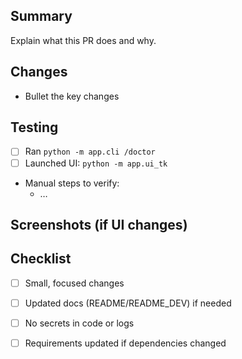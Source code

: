 ## Summary

Explain what this PR does and why.

## Changes
- Bullet the key changes

## Testing
- [ ] Ran `python -m app.cli /doctor`
- [ ] Launched UI: `python -m app.ui_tk`
- Manual steps to verify:
  - …

## Screenshots (if UI changes)

## Checklist
- [ ] Small, focused changes
- [ ] Updated docs (README/README_DEV) if needed
- [ ] No secrets in code or logs
- [ ] Requirements updated if dependencies changed

